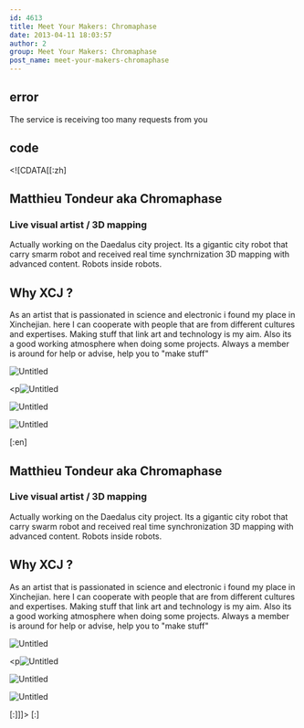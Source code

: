 ```yaml
---
id: 4613
title: Meet Your Makers: Chromaphase
date: 2013-04-11 18:03:57
author: 2
group: Meet Your Makers: Chromaphase
post_name: meet-your-makers-chromaphase
---
```


## error
The service is receiving too many requests from you

## code
 <!\[CDATA\[\[:zh\]

## Matthieu Tondeur aka Chromaphase

### Live visual artist / 3D mapping

Actually working on the Daedalus city project. Its a gigantic city robot that carry smarm robot and received real time synchrnization 3D mapping with advanced content. Robots inside robots.

## Why XCJ ?

As an artist that is passionated in science and electronic i found my place in Xinchejian. here I can cooperate with people that are from different cultures and expertises. Making stuff that link art and technology is my aim. Also its a good working atmosphere when doing some projects. Always a member is around for help or advise, help you to "make stuff"

![Untitled](http://139.162.84.35/wp-content/uploads/2013/04/untitled.jpg "untitled.jpg")

<p![Untitled](http://139.162.84.35/wp-content/uploads/2013/04/untitled1.jpg "untitled.jpg") 

![Untitled](http://139.162.84.35/wp-content/uploads/2013/04/untitled2.jpg "untitled.jpg")

![Untitled](http://139.162.84.35/wp-content/uploads/2013/04/untitled3.jpg "untitled.jpg")

\[:en\]

## Matthieu Tondeur aka Chromaphase

### Live visual artist / 3D mapping

Actually working on the Daedalus city project. Its a gigantic city robot that carry swarm robot and received real time synchronization 3D mapping with advanced content. Robots inside robots.

## Why XCJ ?

As an artist that is passionated in science and electronic i found my place in Xinchejian. here I can cooperate with people that are from different cultures and expertises. Making stuff that link art and technology is my aim. Also its a good working atmosphere when doing some projects. Always a member is around for help or advise, help you to "make stuff"

![Untitled](http://139.162.84.35/wp-content/uploads/2013/04/untitled.jpg "untitled.jpg")

<p![Untitled](http://139.162.84.35/wp-content/uploads/2013/04/untitled1.jpg "untitled.jpg") 

![Untitled](http://139.162.84.35/wp-content/uploads/2013/04/untitled2.jpg "untitled.jpg")

![Untitled](http://139.162.84.35/wp-content/uploads/2013/04/untitled3.jpg "untitled.jpg")

\[:\]\]\]> \[:\]
